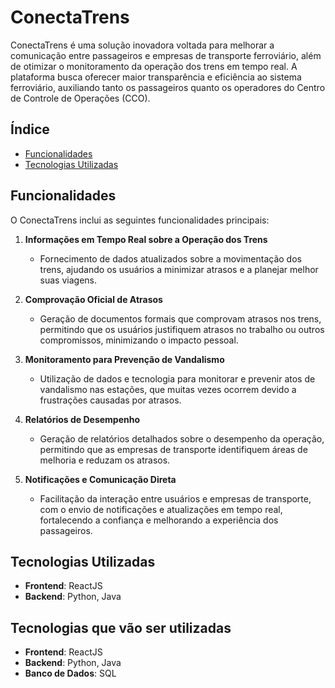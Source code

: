 # ConectaTrens

ConectaTrens é uma solução inovadora voltada para melhorar a comunicação entre passageiros e empresas de transporte ferroviário, além de otimizar o monitoramento da operação dos trens em tempo real. A plataforma busca oferecer maior transparência e eficiência ao sistema ferroviário, auxiliando tanto os passageiros quanto os operadores do Centro de Controle de Operações (CCO).

## Índice

- [Funcionalidades](#funcionalidades)
- [Tecnologias Utilizadas](#tecnologias-utilizadas)

## Funcionalidades

O ConectaTrens inclui as seguintes funcionalidades principais:

1. **Informações em Tempo Real sobre a Operação dos Trens**
   - Fornecimento de dados atualizados sobre a movimentação dos trens, ajudando os usuários a minimizar atrasos e a planejar melhor suas viagens.

2. **Comprovação Oficial de Atrasos**
   - Geração de documentos formais que comprovam atrasos nos trens, permitindo que os usuários justifiquem atrasos no trabalho ou outros compromissos, minimizando o impacto pessoal.

3. **Monitoramento para Prevenção de Vandalismo**
   - Utilização de dados e tecnologia para monitorar e prevenir atos de vandalismo nas estações, que muitas vezes ocorrem devido a frustrações causadas por atrasos.

4. **Relatórios de Desempenho**
   - Geração de relatórios detalhados sobre o desempenho da operação, permitindo que as empresas de transporte identifiquem áreas de melhoria e reduzam os atrasos.

5. **Notificações e Comunicação Direta**
   - Facilitação da interação entre usuários e empresas de transporte, com o envio de notificações e atualizações em tempo real, fortalecendo a confiança e melhorando a experiência dos passageiros.

## Tecnologias Utilizadas

- **Frontend**: ReactJS
- **Backend**: Python, Java

## Tecnologias que vão ser utilizadas

- **Frontend**: ReactJS
- **Backend**: Python, Java
- **Banco de Dados**: SQL